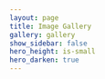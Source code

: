 ```yaml
---
layout: page
title: Image Gallery
gallery: gallery
show_sidebar: false
hero_height: is-small
hero_darken: true
---
```


